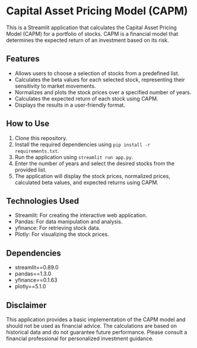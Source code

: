 # Capital Asset Pricing Model (CAPM)

This is a Streamlit application that calculates the Capital Asset Pricing Model (CAPM) for a portfolio of stocks. CAPM is a financial model that determines the expected return of an investment based on its risk.

## Features

- Allows users to choose a selection of stocks from a predefined list.
- Calculates the beta values for each selected stock, representing their sensitivity to market movements.
- Normalizes and plots the stock prices over a specified number of years.
- Calculates the expected return of each stock using CAPM.
- Displays the results in a user-friendly format.

## How to Use

1. Clone this repository.
2. Install the required dependencies using `pip install -r requirements.txt`.
3. Run the application using `streamlit run app.py`.
4. Enter the number of years and select the desired stocks from the provided list.
5. The application will display the stock prices, normalized prices, calculated beta values, and expected returns using CAPM.

## Technologies Used

- Streamlit: For creating the interactive web application.
- Pandas: For data manipulation and analysis.
- yfinance: For retrieving stock data.
- Plotly: For visualizing the stock prices.

## Dependencies

- streamlit==0.89.0
- pandas==1.3.0
- yfinance==0.1.63
- plotly==5.1.0

## Disclaimer

This application provides a basic implementation of the CAPM model and should not be used as financial advice. The calculations are based on historical data and do not guarantee future performance. Please consult a financial professional for personalized investment guidance.

